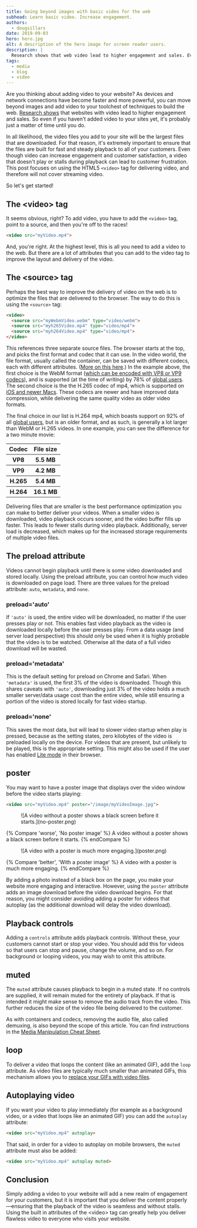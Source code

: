 ```yaml
---
title: Going beyond images with basic video for the web
subhead: Learn basic video. Increase engagement.
authors:
  - dougsillars
date: 2019-09-03
hero: hero.jpg
alt: A description of the hero image for screen reader users.
description: |
  Research shows that web video lead to higher engagement and sales. Even if you haven't added video to your sites yet, it's just a matter of time until you do.
tags:
  - media
  - blog
  - video
---
```


Are you thinking about adding video to your website? As devices and network
connections have become faster and more powerful, you can move beyond images and
add video to your toolchest of techniques to build the web.
[Research
shows](https://www.foodbloggerpro.com/blog/how-we-improved-our-landing-page-conversion-rate-by-138/)
that websites with video lead to higher engagement and sales. So even if you
haven't added video to your sites yet, it's probably just a matter of time
until you do.

In all likelihood, the video files you add to your site will be the largest
files that are downloaded. For that reason, it's extremely important to ensure
that the files are built for fast and steady playback to all of your customers.
Even though video can increase engagement and customer satisfaction, a video
that doesn't play or stalls during playback can lead to customer frustration.
This post focuses on using the HTML5 `<video>` tag for delivering video, and
therefore will not cover streaming video.

So let's get started!

## The &lt;video> tag

It seems obvious, right? To add video, you have to add the `<video>` tag, point to a
source, and then you're off to the races!

```html
<video src="myVideo.mp4">
```
And, you're right. At the highest level, this is all you need to add a video to
the web. But there are a lot of attributes that you can add to the video tag to
improve the layout and delivery of the video.

## The &lt;source> tag

Perhaps the best way to improve the delivery of video on the web is to optimize
the files that are delivered to the browser. The way to do this is using the
`<source>` tag:

```html
<video>
  <source src="myWebmVideo.webm" type="video/webm">
  <source src="myh265Video.mp4" type="video/mp4">
  <source src="myh264Video.mp4" type="video/mp4">
</video>
```

This references three separate source files. The browser starts at the top, and
picks the first format and codec that it can use. In the video world, the file
format, usually called the container, can be saved with different codecs, each
with different attributes. ([More on this
here](https://developers.google.com/web/fundamentals/media/manipulating/applications).)
In the example above, the first choice is the WebM format ([which can be encoded
with VP8 or VP9 codecs](https://www.webmproject.org/about/)), and is supported
(at the time of writing) by 78% of [global
users](https://caniuse.com/#search=webm). The second choice is the the H.265
codec of mp4, which is supported on [iOS and newer
Macs](https://caniuse.com/#search=h265). These codecs are newer and have
improved data compression, while delivering the same quality video as older
video formats.

The final choice in our list is H.264 mp4, which boasts support on 92% of all
[global
users](https://caniuse.com/#search=h264),
but is an older format, and as such, is generally a lot larger than WebM or H.265
videos. In one example, you can see the difference for a two minute movie:

<div class="w-table-wrapper">
  <table>
    <thead>
      <tr>
        <th>Codec</th>
        <th>File size</th>
      </tr>
    </thead>
    <tbody>
      <tr>
        <th>VP8</th>
        <th>5.5 MB</th>
      </tr>
      <tr>
        <th>VP9</th>
        <th>4.2 MB</th>
      </tr>
      <tr>
        <th>H.265</th>
        <th>5.4 MB</th>
      </tr>
      <tr>
        <th>H.264</th>
        <th>16.1 MB</th>
      </tr>
    </tbody>
  </table>
</div>

Delivering files that are smaller is the best performance optimization you can
make to better deliver your videos. When a smaller video is downloaded, video
playback occurs sooner, and the video buffer fills up faster. This leads to
fewer stalls during video playback. Additionally, server load is
decreased, which makes up for the increased storage requirements of multiple
video files.

## The preload attribute

Videos cannot begin playback until there is some video downloaded and stored
locally. Using the preload attribute, you can control how much video is
downloaded on page load. There are three values for the preload attribute:
`auto`, `metadata`, and `none`.

### preload='auto'

If `'auto'` is used, the entire video will be downloaded, no matter if
the user presses play or not. This enables fast video playback as the video is
downloaded locally before the user presses play. From a data usage (and server
load perspective) this should only be used when it is highly probable that the
video is to be watched. Otherwise all the data of a full video download will be
wasted.

### preload='metadata'

This is the default setting for preload on Chrome and Safari. When `'metadata'`
is used, the first 3% of the video is downloaded. Though this shares caveats
with `'auto'`, downloading just 3% of the video holds a much smaller server/data
usage cost than the entire video, while still ensuring a portion of the video is
stored locally for fast video startup.

### preload='none'

This saves the most data, but will lead to slower video startup when play is
pressed, because as the setting states, zero kilobytes of the video is
preloaded locally on the device. For videos that are present, but unlikely to
be played, this is the appropriate setting. This might also be used if the user
has enabled [Lite mode](https://blog.chromium.org/2019/04/data-saver-is-now-lite-mode.html) in their browser.

## poster

You may want to have a poster image that displays over the video
window before the video starts playing:

```html
<video src="myVideo.mp4" poster="/image/myVideoImage.jpg">
```

<figure class="w-figure">
  ![A video without a poster shows a black screen before it starts.](no-poster.png)
</figure>
{% Compare 'worse', 'No poster image' %}
  A video without a poster shows a black screen before it starts.
{% endCompare %}

<figure class="w-figure">
  ![A video with a poster is much more engaging.](poster.png)
</figure>
{% Compare 'better', 'With a poster image' %}
  A video with a poster is much more engaging.
{% endCompare %}

By adding a photo instead of a black box on the page, you make your website more
engaging and interactive. However, using the `poster` attribute adds an image
download before the video download begins. For that reason, you might consider
avoiding adding a poster for videos that autoplay (as the additional download
will delay the video download).

## Playback controls

Adding a `controls` attribute adds playback controls. Without these, your
customers cannot start or stop your video. You should add this for videos so
that users can stop and pause, change the volume, and so on. For background or
looping videos, you may wish to omit this attribute.

## muted

The `muted` attribute causes playback to begin in a muted state. If no controls
are supplied, it will remain muted for the entirety of playback. If that is
intended it might make sense to remove the audio track from the video. This
further reduces the size of the video file being delivered to the customer.

As with containers and codecs, removing the audio file, also called demuxing, is
also beyond the scope of this article. You can find instructions in the [Media
Manipulation Cheat
Sheet](https://developers.google.com/web/fundamentals/media/manipulating/cheatsheet#demux_split_audio_and_video).

## loop

To deliver a video that loops the content (like an animated GIF), add the `loop`
attribute. As video files are typically much smaller than animated GIFs, this
mechanism allows you to [replace your GIFs with video
files](https://dougsillars.com/2017/04/12/animated-gifs-vs-video-files/).

## Autoplaying video

If you want your video to play immediately (for example as a background video, or a
video that loops like an animated GIF) you can add the `autoplay` attribute:

```html
<video src="myVideo.mp4" autoplay>
```

That said, in order for a video to autoplay on mobile browsers, the `muted`
attribute must also be added:

```html
<video src="myVideo.mp4" autoplay muted>
```

## Conclusion

Simply adding a video to your website will add a new realm of engagement for
your customers, but it is important that you deliver the content
properly&mdash;ensuring that the playback of the video is seamless and without
stalls. Using the built in attributes of the &lt;video> tag can greatly help you
deliver flawless video to everyone who visits your website.
